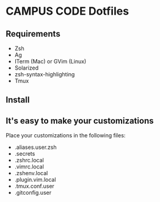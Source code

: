 CAMPUS CODE Dotfiles
====================

## Requirements

* Zsh
* Ag
* ITerm (Mac) or GVim (Linux)
* Solarized
* zsh-syntax-highlighting
* Tmux

## Install


## It's easy to make your customizations

Place your customizations in the following files:

* .aliases.user.zsh
* .secrets
* .zshrc.local
* .vimrc.local
* .zshenv.local
* .plugin.vim.local
* .tmux.conf.user
* .gitconfig.user
